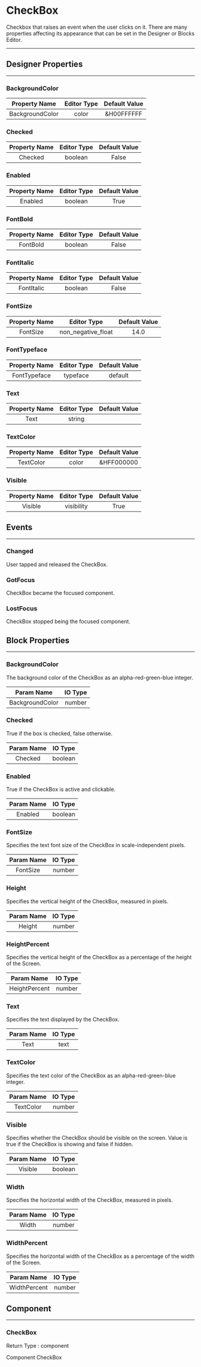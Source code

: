 <!--
  Copyright © 2013-2021 AIIE-ADL, All rights reserved
  Released under the Apache License, Version 2.0
  http://www.apache.org/licenses/LICENSE-2.0
-->

# CheckBox

Checkbox that raises an event when the user clicks on it. There are many properties affecting its appearance that can be set in the Designer or Blocks Editor.

---

## Designer Properties

---

### BackgroundColor

|  Property Name  | Editor Type | Default Value |
| :-------------: | :---------: | :-----------: |
| BackgroundColor |    color    |   &H00FFFFFF  |

### Checked

| Property Name | Editor Type | Default Value |
| :-----------: | :---------: | :-----------: |
|    Checked    |   boolean   |     False     |

### Enabled

| Property Name | Editor Type | Default Value |
| :-----------: | :---------: | :-----------: |
|    Enabled    |   boolean   |      True     |

### FontBold

| Property Name | Editor Type | Default Value |
| :-----------: | :---------: | :-----------: |
|    FontBold   |   boolean   |     False     |

### FontItalic

| Property Name | Editor Type | Default Value |
| :-----------: | :---------: | :-----------: |
|   FontItalic  |   boolean   |     False     |

### FontSize

| Property Name |     Editor Type    | Default Value |
| :-----------: | :----------------: | :-----------: |
|    FontSize   | non_negative_float |      14.0     |

### FontTypeface

| Property Name | Editor Type | Default Value |
| :-----------: | :---------: | :-----------: |
|  FontTypeface |   typeface  |    default    |

### Text

| Property Name | Editor Type | Default Value |
| :-----------: | :---------: | :-----------: |
|      Text     |    string   |               |

### TextColor

| Property Name | Editor Type | Default Value |
| :-----------: | :---------: | :-----------: |
|   TextColor   |    color    |   &HFF000000  |

### Visible

| Property Name | Editor Type | Default Value |
| :-----------: | :---------: | :-----------: |
|    Visible    |  visibility |      True     |

## Events

---

### Changed

<div block-type = "component_event" component-selector = "CheckBox" event-selector = "Changed" id = "checkbox-changed"></div>

User tapped and released the CheckBox.

### GotFocus

<div block-type = "component_event" component-selector = "CheckBox" event-selector = "GotFocus" id = "checkbox-gotfocus"></div>

CheckBox became the focused component.

### LostFocus

<div block-type = "component_event" component-selector = "CheckBox" event-selector = "LostFocus" id = "checkbox-lostfocus"></div>

CheckBox stopped being the focused component.

## Block Properties

---

### BackgroundColor

<div block-type = "component_set_get" component-selector = "CheckBox" property-selector = "BackgroundColor" property-type = "get" id = "get-checkbox-backgroundcolor"></div>

<div block-type = "component_set_get" component-selector = "CheckBox" property-selector = "BackgroundColor" property-type = "set" id = "set-checkbox-backgroundcolor"></div>

The background color of the CheckBox as an alpha-red-green-blue integer.

|    Param Name   | IO Type |
| :-------------: | :-----: |
| BackgroundColor |  number |

### Checked

<div block-type = "component_set_get" component-selector = "CheckBox" property-selector = "Checked" property-type = "get" id = "get-checkbox-checked"></div>

<div block-type = "component_set_get" component-selector = "CheckBox" property-selector = "Checked" property-type = "set" id = "set-checkbox-checked"></div>

True if the box is checked, false otherwise.

| Param Name | IO Type |
| :--------: | :-----: |
|   Checked  | boolean |

### Enabled

<div block-type = "component_set_get" component-selector = "CheckBox" property-selector = "Enabled" property-type = "get" id = "get-checkbox-enabled"></div>

<div block-type = "component_set_get" component-selector = "CheckBox" property-selector = "Enabled" property-type = "set" id = "set-checkbox-enabled"></div>

True if the CheckBox is active and clickable.

| Param Name | IO Type |
| :--------: | :-----: |
|   Enabled  | boolean |

### FontSize

<div block-type = "component_set_get" component-selector = "CheckBox" property-selector = "FontSize" property-type = "get" id = "get-checkbox-fontsize"></div>

<div block-type = "component_set_get" component-selector = "CheckBox" property-selector = "FontSize" property-type = "set" id = "set-checkbox-fontsize"></div>

Specifies the text font size of the CheckBox in scale-independent pixels.

| Param Name | IO Type |
| :--------: | :-----: |
|  FontSize  |  number |

### Height

<div block-type = "component_set_get" component-selector = "CheckBox" property-selector = "Height" property-type = "get" id = "get-checkbox-height"></div>

<div block-type = "component_set_get" component-selector = "CheckBox" property-selector = "Height" property-type = "set" id = "set-checkbox-height"></div>

Specifies the vertical height of the CheckBox, measured in pixels.

| Param Name | IO Type |
| :--------: | :-----: |
|   Height   |  number |

### HeightPercent

<div block-type = "component_set_get" component-selector = "CheckBox" property-selector = "HeightPercent" property-type = "set" id = "set-checkbox-heightpercent"></div>

Specifies the vertical height of the CheckBox as a percentage of the height of the Screen.

|   Param Name  | IO Type |
| :-----------: | :-----: |
| HeightPercent |  number |

### Text

<div block-type = "component_set_get" component-selector = "CheckBox" property-selector = "Text" property-type = "get" id = "get-checkbox-text"></div>

<div block-type = "component_set_get" component-selector = "CheckBox" property-selector = "Text" property-type = "set" id = "set-checkbox-text"></div>

Specifies the text displayed by the CheckBox.

| Param Name | IO Type |
| :--------: | :-----: |
|    Text    |   text  |

### TextColor

<div block-type = "component_set_get" component-selector = "CheckBox" property-selector = "TextColor" property-type = "get" id = "get-checkbox-textcolor"></div>

<div block-type = "component_set_get" component-selector = "CheckBox" property-selector = "TextColor" property-type = "set" id = "set-checkbox-textcolor"></div>

Specifies the text color of the CheckBox as an alpha-red-green-blue integer.

| Param Name | IO Type |
| :--------: | :-----: |
|  TextColor |  number |

### Visible

<div block-type = "component_set_get" component-selector = "CheckBox" property-selector = "Visible" property-type = "get" id = "get-checkbox-visible"></div>

<div block-type = "component_set_get" component-selector = "CheckBox" property-selector = "Visible" property-type = "set" id = "set-checkbox-visible"></div>

Specifies whether the CheckBox should be visible on the screen. Value is true if the CheckBox is showing and false if hidden.

| Param Name | IO Type |
| :--------: | :-----: |
|   Visible  | boolean |

### Width

<div block-type = "component_set_get" component-selector = "CheckBox" property-selector = "Width" property-type = "get" id = "get-checkbox-width"></div>

<div block-type = "component_set_get" component-selector = "CheckBox" property-selector = "Width" property-type = "set" id = "set-checkbox-width"></div>

Specifies the horizontal width of the CheckBox, measured in pixels.

| Param Name | IO Type |
| :--------: | :-----: |
|    Width   |  number |

### WidthPercent

<div block-type = "component_set_get" component-selector = "CheckBox" property-selector = "WidthPercent" property-type = "set" id = "set-checkbox-widthpercent"></div>

Specifies the horizontal width of the CheckBox as a percentage of the width of the Screen.

|  Param Name  | IO Type |
| :----------: | :-----: |
| WidthPercent |  number |

## Component

---

### CheckBox

<div block-type = "component_component_block" component-selector = "CheckBox" id = "component-checkbox"></div>

Return Type : component

Component CheckBox

